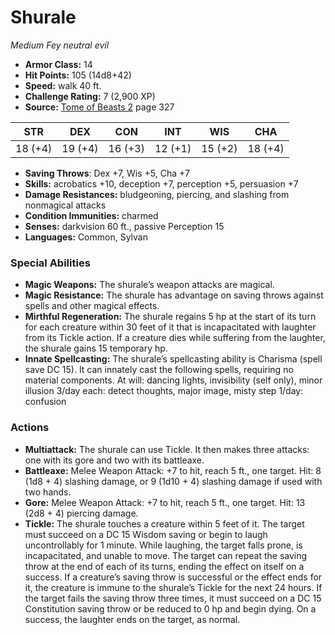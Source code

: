 # Shurale

*Medium* *Fey* *neutral evil*

- **Armor Class:** 14
- **Hit Points:** 105 (14d8+42)
- **Speed:** walk 40 ft.
- **Challenge Rating:** 7 (2,900 XP)
- **Source:** [Tome of Beasts 2](https://koboldpress.com/kpstore/product/tome-of-beasts-2-for-5th-edition) page 327

| STR | DEX | CON | INT | WIS | CHA |
| --- | --- | --- | --- | --- | --- |
| 18 (+4) | 19 (+4) | 16 (+3) | 12 (+1) | 15 (+2) | 18 (+4) |

- **Saving Throws**: Dex +7, Wis +5, Cha +7
- **Skills:** acrobatics +10, deception +7, perception +5, persuasion +7
- **Damage Resistances:** bludgeoning, piercing, and slashing from nonmagical attacks
- **Condition Immunities:** charmed
- **Senses:** darkvision 60 ft., passive Perception 15
- **Languages:** Common, Sylvan
### Special Abilities
- **Magic Weapons:** The shurale’s weapon attacks are magical.
- **Magic Resistance:** The shurale has advantage on saving throws against spells and other magical effects.
- **Mirthful Regeneration:** The shurale regains 5 hp at the start of its turn for each creature within 30 feet of it that is incapacitated with laughter from its Tickle action. If a creature dies while suffering from the laughter, the shurale gains 15 temporary hp.
- **Innate Spellcasting:** The shurale’s spellcasting ability is Charisma (spell save DC 15). It can innately cast the following spells, requiring no material components.
At will: dancing lights, invisibility (self only), minor illusion
3/day each: detect thoughts, major image, misty step
1/day: confusion
### Actions
- **Multiattack:** The shurale can use Tickle. It then makes three attacks: one with its gore and two with its battleaxe.
- **Battleaxe:** Melee Weapon Attack: +7 to hit, reach 5 ft., one target. Hit: 8 (1d8 + 4) slashing damage, or 9 (1d10 + 4) slashing damage if used with two hands.
- **Gore:** Melee Weapon Attack: +7 to hit, reach 5 ft., one target. Hit: 13 (2d8 + 4) piercing damage.
- **Tickle:** The shurale touches a creature within 5 feet of it. The target must succeed on a DC 15 Wisdom saving or begin to laugh uncontrollably for 1 minute. While laughing, the target falls prone, is incapacitated, and unable to move. The target can repeat the saving throw at the end of each of its turns, ending the effect on itself on a success. If a creature’s saving throw is successful or the effect ends for it, the creature is immune to the shurale’s Tickle for the next 24 hours. If the target fails the saving throw three times, it must succeed on a DC 15 Constitution saving throw or be reduced to 0 hp and begin dying. On a success, the laughter ends on the target, as normal.



